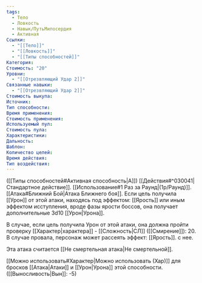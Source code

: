 ```yaml
---
tags:
  - Тело
  - Ловкость
  - Навык/ПутьМилосердия
  - Активная
Ссылки:
  - "[[Тело]]"
  - "[[Ловкость]]"
  - "[[Типы способностей]]"
Категория: 
Стоимость: "20"
Уровни:
  - "[[Отрезвляющий Удар 2]]"
Связанные навыки:
  - "[[Отрезвляющий Удар 2]]"
Стоимость выкупа:
Источник:
Тип способности:
Время применения:
Стоимость применения:
Используемый пул:
Стоимость пула:
Характеристики:
Дальность:
Шаблон:
Количество целей:
Время действия:
Тип воздействия:
---
```

([[Типы способностей#Активная способность|А]]) [[Действия#^030041|Стандартное действие]]. [[Использование#1 Раз за Раунд|(1р/Раунд)]]. [[Атака#Ближний Бой|Атака Ближнего боя]]. Если цель получила [[Урон]] от этой атаки, находясь под эффектом: [[Ярость]] или иным эффектом исступления, вроде фазы ярости боссов, она получает дополнительные 3d10 [[Урон|Урона]]. 

В случае, если цель получила Урон от этой атаки, она должна пройти проверку [[Характер|характера]] - [[Сложность|СЛ]] ([[Смирение]]): 20. В случае провала, персонаж может рассеять эффект: [[Ярость]]. с нее. 

Эта атака считается [[Не смертельная атака|Не смертельной]].

[[Можно использовать#Характер|Можно использовать (Хар)]] для бросков [[Атака|Атаки]] и [[Урон|Урона]] этой способности. ([[Выносливость|Вын]]: -5)